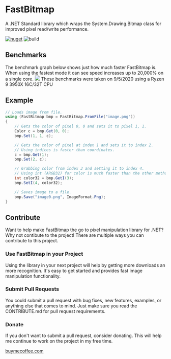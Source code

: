 # FastBitmap
A .NET Standard library which wraps the System.Drawing.Bitmap class for improved pixel read/write performance.

[![nuget](https://img.shields.io/nuget/v/Hazdryx.FastBitmap.svg)](https://www.nuget.org/packages/Hazdryx.FastBitmap/) 
![build](https://github.com/hazdryx/FastBitmap/actions/workflows/publish.yml/badge.svg)

## Benchmarks
The benchmark graph below shows just how much faster FastBitmap is. When using the fastest mode it can see
speed increases up to 20,000% on a single core.
![](https://hazdryx.com/cdn/FastBitmap-Benchmarks.png)
These benchmarks were taken on 9/5/2020 using a Ryzen 9 3950X 16C/32T CPU

## Example
```C#
// Loads image from file.
using (FastBitmap bmp = FastBitmap.FromFile("image.png"))
{
	// Gets the color of pixel 0, 0 and sets it to pixel 1, 1.
	Color c = bmp.Get(0, 0);
	bmp.Set(1, 1, c);

	// Gets the color of pixel at index 1 and sets it to index 2.
	// Using indices is faster than coordinates.
	c = bmp.Get(1);
	bmp.Set(2, c);

	// Grabbing color from index 3 and setting it to index 4.
	// Using int (ARGB32) for color is much faster than the other methods.
	int color32 = bmp.GetI(3);
	bmp.SetI(4, color32);

	// Saves image to a file.
	bmp.Save("image0.png", ImageFormat.Png);
}
```

## Contribute
Want to help make FastBitmap the go to pixel manipulation library for .NET? 
Why not contibute to the project! There are multiple ways you can contribute to this
project.

### Use FastBitmap in your Project
Using the library in your next project will help by getting more downloads an more recognition.
It's easy to get started and provides fast image manipulation functionality.

### Submit Pull Requests
You could submit a pull request with bug fixes, new features, examples, or anything else that
comes to mind. Just make sure you read the CONTRIBUTE.md for pull request requirements.

### Donate
If you don't want to submit a pull request, consider donating. This will help me continue to
work on the project in my free time.

[buymecoffee.com](https://www.buymeacoffee.com/hazdryx)

